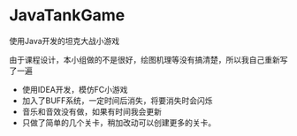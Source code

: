 # JavaTankGame
使用Java开发的坦克大战小游戏

由于课程设计，本小组做的不是很好，绘图机理等没有搞清楚，所以我自己重新写了一遍

- 使用IDEA开发，模仿FC小游戏
- 加入了BUFF系统，一定时间后消失，将要消失时会闪烁
- 音乐和音效没有做，如果有时间我会更新
- 只做了简单的几个关卡，稍加改动可以创建更多的关卡。
